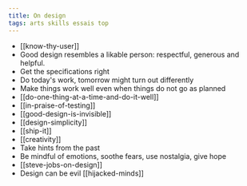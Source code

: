 ```yaml
---
title: On design 
tags: arts skills essais top
--- 
```

  

* [[know-thy-user]]
* Good design resembles a likable person: respectful, generous and helpful.
* Get the specifications right
* Do today's work, tomorrow might turn out differently  
* Make things work well even when things do not go as planned
* [[do-one-thing-at-a-time-and-do-it-well]]
* [[in-praise-of-testing]]
* [[good-design-is-invisible]]
* [[design-simplicity]]
* [[ship-it]]
* [[creativity]]
* Take hints from the past
* Be mindful of emotions, soothe fears, use nostalgia, give hope 
* [[steve-jobs-on-design]]
* Design can be evil [[hijacked-minds]]



